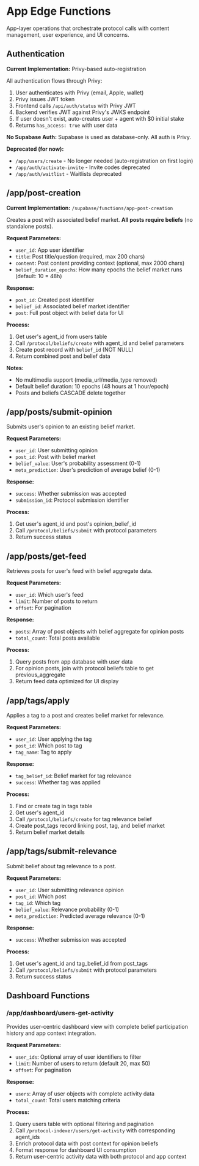 # App Edge Functions

App-layer operations that orchestrate protocol calls with content management, user experience, and UI concerns.

## Authentication

**Current Implementation:** Privy-based auto-registration

All authentication flows through Privy:
1. User authenticates with Privy (email, Apple, wallet)
2. Privy issues JWT token
3. Frontend calls `/api/auth/status` with Privy JWT
4. Backend verifies JWT against Privy's JWKS endpoint
5. If user doesn't exist, auto-creates user + agent with $0 initial stake
6. Returns `has_access: true` with user data

**No Supabase Auth:** Supabase is used as database-only. All auth is Privy.

**Deprecated (for now):**
- `/app/users/create` - No longer needed (auto-registration on first login)
- `/app/auth/activate-invite` - Invite codes deprecated
- `/app/auth/waitlist` - Waitlists deprecated

## /app/post-creation

**Current Implementation:** `/supabase/functions/app-post-creation`

Creates a post with associated belief market. **All posts require beliefs** (no standalone posts).

**Request Parameters:**
- `user_id`: App user identifier
- `title`: Post title/question (required, max 200 chars)
- `content`: Post content providing context (optional, max 2000 chars)
- `belief_duration_epochs`: How many epochs the belief market runs (default: 10 = 48h)

**Response:**
- `post_id`: Created post identifier
- `belief_id`: Associated belief market identifier
- `post`: Full post object with belief data for UI

**Process:**
1. Get user's agent_id from users table
2. Call `/protocol/beliefs/create` with agent_id and belief parameters
3. Create post record with `belief_id` (NOT NULL)
4. Return combined post and belief data

**Notes:**
- No multimedia support (media_url/media_type removed)
- Default belief duration: 10 epochs (48 hours at 1 hour/epoch)
- Posts and beliefs CASCADE delete together

## /app/posts/submit-opinion

Submits user's opinion to an existing belief market.

**Request Parameters:**
- `user_id`: User submitting opinion
- `post_id`: Post with belief market
- `belief_value`: User's probability assessment (0-1)
- `meta_prediction`: User's prediction of average belief (0-1)

**Response:**
- `success`: Whether submission was accepted
- `submission_id`: Protocol submission identifier

**Process:**
1. Get user's agent_id and post's opinion_belief_id
2. Call `/protocol/beliefs/submit` with protocol parameters
3. Return success status

## /app/posts/get-feed

Retrieves posts for user's feed with belief aggregate data.

**Request Parameters:**
- `user_id`: Which user's feed
- `limit`: Number of posts to return
- `offset`: For pagination

**Response:**
- `posts`: Array of post objects with belief aggregate for opinion posts
- `total_count`: Total posts available

**Process:**
1. Query posts from app database with user data
2. For opinion posts, join with protocol beliefs table to get previous_aggregate
3. Return feed data optimized for UI display

## /app/tags/apply

Applies a tag to a post and creates belief market for relevance.

**Request Parameters:**
- `user_id`: User applying the tag
- `post_id`: Which post to tag
- `tag_name`: Tag to apply

**Response:**
- `tag_belief_id`: Belief market for tag relevance
- `success`: Whether tag was applied

**Process:**
1. Find or create tag in tags table
2. Get user's agent_id
3. Call `/protocol/beliefs/create` for tag relevance belief
4. Create post_tags record linking post, tag, and belief market
5. Return belief market details

## /app/tags/submit-relevance

Submit belief about tag relevance to a post.

**Request Parameters:**
- `user_id`: User submitting relevance opinion
- `post_id`: Which post
- `tag_id`: Which tag
- `belief_value`: Relevance probability (0-1)
- `meta_prediction`: Predicted average relevance (0-1)

**Response:**
- `success`: Whether submission was accepted

**Process:**
1. Get user's agent_id and tag_belief_id from post_tags
2. Call `/protocol/beliefs/submit` with protocol parameters
3. Return success status

## Dashboard Functions

### /app/dashboard/users-get-activity

Provides user-centric dashboard view with complete belief participation history and app context integration.

**Request Parameters:**
- `user_ids`: Optional array of user identifiers to filter
- `limit`: Number of users to return (default 20, max 50)
- `offset`: For pagination

**Response:**
- `users`: Array of user objects with complete activity data
- `total_count`: Total users matching criteria

**Process:**
1. Query users table with optional filtering and pagination
2. Call `/protocol-indexer/users/get-activity` with corresponding agent_ids
3. Enrich protocol data with post context for opinion beliefs
4. Format response for dashboard UI consumption
5. Return user-centric activity data with both protocol and app context

